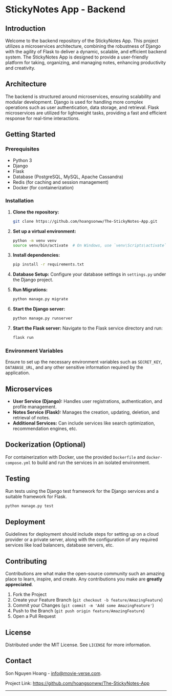 # StickyNotes App - Backend

## Introduction

Welcome to the backend repository of the StickyNotes App. This project utilizes a microservices architecture, combining the robustness of Django with the agility of Flask to deliver a dynamic, scalable, and efficient backend system. The StickyNotes App is designed to provide a user-friendly platform for taking, organizing, and managing notes, enhancing productivity and creativity.

## Architecture

The backend is structured around microservices, ensuring scalability and modular development. Django is used for handling more complex operations such as user authentication, data storage, and retrieval. Flask microservices are utilized for lightweight tasks, providing a fast and efficient response for real-time interactions.

## Getting Started

### Prerequisites

- Python 3
- Django
- Flask
- Database (PostgreSQL, MySQL, Apache Cassandra)
- Redis (for caching and session management)
- Docker (for containerization)

### Installation

1. **Clone the repository:**
   ```bash
   git clone https://github.com/hoangsonww/The-StickyNotes-App.git
   ```

2. **Set up a virtual environment:**
   ```bash
   python -m venv venv
   source venv/bin/activate  # On Windows, use `venv\Scripts\activate`
   ```

3. **Install dependencies:**
   ```bash
   pip install -r requirements.txt
   ```

4. **Database Setup:**
   Configure your database settings in `settings.py` under the Django project.

5. **Run Migrations:**
   ```bash
   python manage.py migrate
   ```

6. **Start the Django server:**
   ```bash
   python manage.py runserver
   ```

7. **Start the Flask server:**
   Navigate to the Flask service directory and run:
   ```bash
   flask run
   ```

### Environment Variables

Ensure to set up the necessary environment variables such as `SECRET_KEY`, `DATABASE_URL`, and any other sensitive information required by the application.

## Microservices

- **User Service (Django):** Handles user registrations, authentication, and profile management.
- **Notes Service (Flask):** Manages the creation, updating, deletion, and retrieval of notes.
- **Additional Services:** Can include services like search optimization, recommendation engines, etc.

## Dockerization (Optional)

For containerization with Docker, use the provided `Dockerfile` and `docker-compose.yml` to build and run the services in an isolated environment.

## Testing

Run tests using the Django test framework for the Django services and a suitable framework for Flask.

```bash
python manage.py test
```

## Deployment

Guidelines for deployment should include steps for setting up on a cloud provider or a private server, along with the configuration of any required services like load balancers, database servers, etc.

## Contributing

Contributions are what make the open-source community such an amazing place to learn, inspire, and create. Any contributions you make are **greatly appreciated**.

1. Fork the Project
2. Create your Feature Branch (`git checkout -b feature/AmazingFeature`)
3. Commit your Changes (`git commit -m 'Add some AmazingFeature'`)
4. Push to the Branch (`git push origin feature/AmazingFeature`)
5. Open a Pull Request

## License

Distributed under the MIT License. See `LICENSE` for more information.

## Contact

Son Nguyen Hoang - [info@movie-verse.com](mailto:info@movie-verse.com).

Project Link: https://github.com/hoangsonww/The-StickyNotes-App

---
